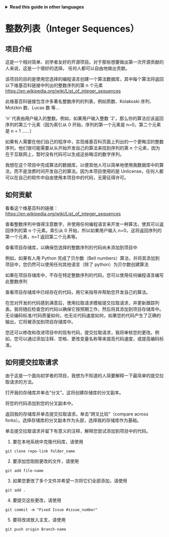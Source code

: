 <!-- Do not translate this -->
<details>
<summary>
<strong> Read this guide in other languages </strong>
</summary>
    <ul>
        <li><a href="https://github.com/Twiggecode/Integer-Sequences/blob/main/README.md"> English </a></li>
        <li><a href="https://github.com/Twiggecode/Integer-Sequences/blob/main/README%20Translations/README_IT.md"> Italian </a></li>
        <li><a href="https://github.com/Twiggecode/Integer-Sequences/blob/main/README%20Translations/README_HINDI.md"> Hindi </a></li>
        <li><a href="https://github.com/Twiggecode/Integer-Sequences/blob/main/README%20Translations/README_CN.md"> Chinese </a></li>
        <li><a href="https://github.com/Twiggecode/Integer-Sequences/blob/main/README%20Translations/README_FR.md"> French </a></li>
        <li><a href="https://github.com/Twiggecode/Integer-Sequences/blob/main/README%20Translations/README_ID.md"> Indonesian </a></li>
        <li><a href="https://github.com/Twiggecode/Integer-Sequences/blob/main/README%20Translations/README_KR.md"> Korean </a></li>
        <li><a href="https://github.com/Twiggecode/Integer-Sequences/blob/main/README%20Translations/README_PT.md"> Portuguese </a></li>
        <li><a href="https://github.com/Twiggecode/Integer-Sequences/blob/main/README%20Translations/README_RO.md"> Romanian </a></li>
        <li><a href="https://github.com/Twiggecode/Integer-Sequences/blob/main/README%20Translations/README_RU.md"> Russian </a></li>
        <li><a href="https://github.com/Twiggecode/Integer-Sequences/blob/main/README%20Translations/README_ES.md"> Spanish </a></li>
    
</details>
<!-- Do not translate this -->

# 整数列表（Integer Sequences）

## 项目介绍

这是一个相对简单、初学者友好的开源项目。对于那些想要做出第一次开源贡献的人来说，这是一个很好的选择。
任何人都可以自由地做出贡献。

该项目的目的是使用您选择的编程语言创建一个算法数据库，其中每个算法将返回以下维基百科链接中列出的整数序列的第 n 个元素
https://en.wikipedia.org/wiki/List_of_integer_sequences

此维基百科链接包含许多著名整数序列的列表，例如质数、Kolakoski 序列、Motzkin 数、Lucas 数 等...

'n' 代表由用户输入的整数。例如，如果用户输入整数 '2'，那么你的算法应该返回序列的第三个元素（因为索引从 0 开始，序列的第一个元素是 n=0，第二个元素是 n = 1 ……）

如果有人需要在他们自己的程序中，实现维基百科页面上列出的一个更晦涩的整数序列，他们很可能需要从头开始开发自己的算法来找到序列的第 n 个元素，因为在于互联网上，暂时没有代码可以生成这些晦涩的数字序列。

我想在这个项目中完成算法的数据库，以便其他人可以简单地使用我数据库中的算法，而不是浪费时间开发自己的算法。因为本项目使用的是 Unlicense，任何人都可以在自己的软件中自由使用本项目中的代码，无需征得许可。

## 如何贡献

看看这个维基百科的链接： https://en.wikipedia.org/wiki/List_of_integer_sequences

查看整数序列中值得注意数字，并使用任何编程语言来开发一种算法，使其可以返回序列的第 n 个元素。索引从 0 开始，所以如果用户输入 n=0，这将返回序列的第一个元素，n=1 返回第二个元素等。

查看项目存储库，以确保您选择的整数序列的代码尚未添加到项目中

例如，如果有人用 Python 完成了贝尔数（Bell numbers）算法，并将其添加到项目中，您仍然可以使用任何其他语言（除了 python）为贝尔数创建算法

如果在项目存储库中，不存在特定整数序列的代码，您可以使用任何编程语言编写此整数序列

查看项目存储库中已经存在的代码，用它来指导并帮助您开发自己的算法。

在您对开发的代码感到满意后，使用拉取请求模板提交拉取请求，并更新跟踪列表。我将随后检查您的代码以确保它按预期工作，然后将其添加到项目存储库中。无论编码标准/代码质量如何，也无论代码速度如何，如果您的代码产生了正确的输出，它将被添加到项目存储库中。

您还可以修改和改进项目中的现有代码，提交拉取请求，我将审核您的更改。例如，您可以通过添加注释、空格、更改变量名称等来提高代码速度，或提高编码标准。

## 如何提交拉取请求

由于这是一个面向初学者的项目，我想为不知道的人简要解释一下最简单的提交拉取请求的方法。

打开我的存储库并单击“分叉”。这将创建存储库的分叉副本。

将您的代码添加到您的分叉副本中。

返回我的存储库并单击提交拉取请求。单击“跨叉比较”（compare across forks）。选择存储库的分叉副本作为头部，选择我的存储库作为基础。

单击提交拉取请求并留下有意义的注释，解释您尝试添加到项目中的代码。

1. 要在本地系统中克隆代码库，请使用

`git clone repo-link folder_name`

2. 要添加您刚刚更改的文件，请使用

`git add file-name`

3. 如果您更改了多个文件并希望一次将它们全部添加，请使用

`git add .`

4. 要提交这些更改，请使用

`git commit -m "Fixed Issue #issue_number"`

5. 要将改进放入主支，请使用

`git push origin Branch-name`
